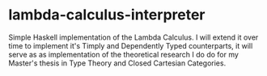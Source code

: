# lambda-calculus-interpreter
Simple Haskell implementation of the Lambda Calculus. I will extend it over time to implement it's Timply and Dependently Typed counterparts, it will serve as as implementation of the theoretical research I do do for my Master's thesis in Type Theory and Closed Cartesian Categories.
